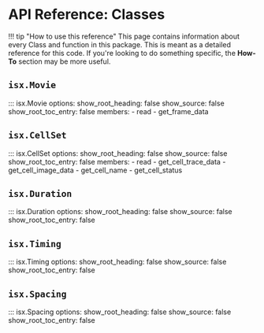 # API Reference: Classes

!!! tip "How to use this reference"
    This page contains information about every Class and function in this package. This is meant as a detailed reference for this code. If you're looking to do something specific, the **How-To** section may be more useful. 

## `isx.Movie` 


::: isx.Movie
    options:
      show_root_heading: false
      show_source: false
      show_root_toc_entry: false
      members:
        - read
        - get_frame_data


## `isx.CellSet` 

::: isx.CellSet
    options:
      show_root_heading: false
      show_source: false
      show_root_toc_entry: false
      members:
        - read
        - get_cell_trace_data
        - get_cell_image_data
        - get_cell_name
        - get_cell_status


## `isx.Duration` 

::: isx.Duration
    options:
      show_root_heading: false
      show_source: false
      show_root_toc_entry: false


## `isx.Timing` 

::: isx.Timing
    options:
      show_root_heading: false
      show_source: false
      show_root_toc_entry: false

## `isx.Spacing` 

::: isx.Spacing
    options:
      show_root_heading: false
      show_source: false
      show_root_toc_entry: false
